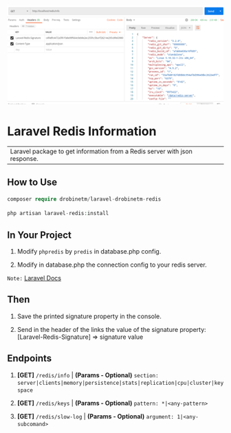<h1 align="center">
  <br>
  <img src="https://github.com/drobinetm/laravel-drobinetm-redis/blob/main/src/public/assets/2021-05-09_15-28.png?raw=true" alt="laravel-redis.png">
  <br>
</h1>

# Laravel Redis Information

<table>
  <tr>
    <td>  
      Laravel package to get information from a Redis server with json response.
    </td>
  </tr>
</table>

## How to Use

```php
composer require drobinetm/laravel-drobinetm-redis

php artisan laravel-redis:install
```

## In Your Project 

1. Modify `phpredis` by `predis` in database.php config.

2. Modify in database.php the connection config to your redis server.

`Note:` [Laravel Docs](https://laravel.com/docs/8.x/redis#predis)

## Then

1. Save the printed signature property in the console.

2. Send in the header of the links the value of the signature property: 
[Laravel-Redis-Signature] => signature value

## Endpoints

1. **[GET]** `/redis/info` | **(Params - Optional)** `section: server|clients|memory|persistence|stats|replication|cpu|cluster|keyspace`

2. **[GET]** `/redis/keys` | **(Params - Optional)** `pattern: *|<any-pattern>`

3. **[GET]** `/redis/slow-log` | **(Params - Optional)** `argument: 1|<any-subcomand>`
